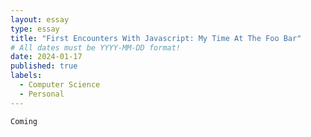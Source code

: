 ```yaml
---
layout: essay
type: essay
title: "First Encounters With Javascript: My Time At The Foo Bar"
# All dates must be YYYY-MM-DD format!
date: 2024-01-17
published: true
labels:
  - Computer Science
  - Personal
---
```


	Coming


